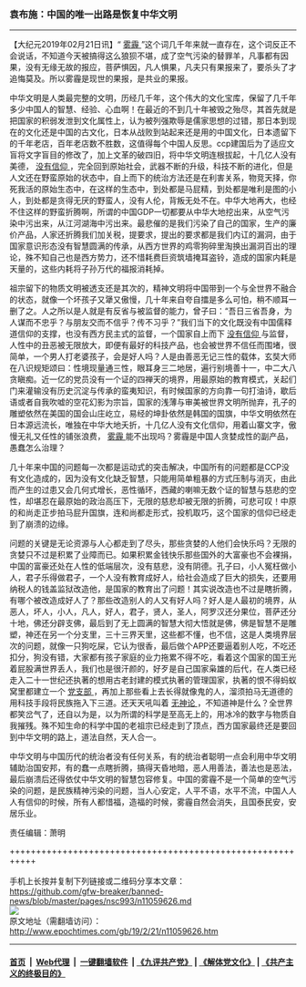 ### 袁布施：中国的唯一出路是恢复中华文明
------------------------

<p>
 【大纪元2019年02月21日讯】“
 <a href="http://www.epochtimes.com/gb/tag/%E9%9B%BE%E9%9C%BE.html">
  雾霾
 </a>
 ”这个词几千年来就一直存在，这个词反正不会说话，不知道今天被搞得这么狼狈不堪，成了空气污染的替罪羊，凡事都有因果，没有无缘无故的报应，菩萨惧因，凡人惧果，凡夫只有果报来了，要杀头了才追悔莫及。所以雾霾是现世的果报，是共业的果报。
</p>
<p>
 中华文明是人类最完整的文明，历经几千年，这个伟大的文化宝库，保留了几千年多少中国人的智慧、经验、心血啊！在最近的不到几十年被毁之殆尽，其首先就是把国家的积弱发泄到文化属性上，认为被列强欺辱是儒家思想的过错，那日本到现在的文化还是中国的古文化，日本从战败到站起来还是用的中国文化，日本遗留下的千年老店，百年老店数不胜数，这值得每个中国人反思。ccp建国后为了适应文盲将文字盲目的修改了，加上文革的破四旧，将中华文明连根拔起，十几亿人没有美德，
 <a href="http://www.epochtimes.com/gb/tag/%E6%B2%A1%E6%9C%89%E4%BF%A1%E4%BB%B0.html">
  没有信仰
 </a>
 ，完全回到原始社会，武器不断的升级，科技不断的进化，但是人文还在野蛮原始的状态中，自上而下的统治方法还是在利害关系，物竞天择，你死我活的原始生态中，在这样的生态中，到处都是马屁精，到处都是唯利是图的小人，到处都是贪得无厌的野蛮人，没有人伦，背叛无处不在。中华大地再大，也经不住这样的野蛮折腾啊，所谓的中国GDP一切都要从中华大地挖出来，从空气污染中污出来，从江河湖海中污出来。最悲催的是我们污染了自己的国家，生产的廉价产品，人家还折腾我们加关税，提要求，提出的要求都是我们内讧的漏洞，由于国家意识形态没有智慧圆满的传承，从西方世界的鸡零狗碎里淘换出漏洞百出的理论，殊不知自己也是西方势力，还不惜耗费巨资筑墙掩耳盗铃，造成的国家内耗是天量的，这些内耗将子孙万代的福报消耗掉。
</p>
<p>
 祖宗留下的物质文明被透支还是其次的，精神文明将中国带到一个与全世界不融合的状态，就像一个坏孩子又犟又傲慢，几十年来自夸自擂是多么可怕，稍不顺耳一删了之。人之所以是人就是有反省与被监督的能力，曾子曰：“吾日三省吾身，为人谋而不忠乎？与朋友交而不信乎？传不习乎？”我们当下的文化既没有中国儒释道信仰的支撑，也没有西方民主式的监督，一个国家自上而下
 <a href="http://www.epochtimes.com/gb/tag/%E6%B2%A1%E6%9C%89%E4%BF%A1%E4%BB%B0.html">
  没有信仰
 </a>
 与监督，人性中的丑恶被无限放大，即便有最好的科技产品，也会被世界不信任而围堵，很简单，一个男人打老婆孩子，会是好人吗？人是由善恶无记三性的载体，玄奘大师在八识规矩颂曰：性境现量通三性，眼耳身三二地居，遍行别境善十一，中二大八贪瞋痴。近一亿的党员没有一个证的四禅天的境界，用最原始的教育模式，关起们门来灌输没有历史沉淀与传承的蛮夷知识，有时候国家的方向靠一句打油诗，歇后语或者自我吹嘘的空花幻影为宗旨，国家的浅薄与审美被世界文明所抛弃，孔子的雕塑依然在美国的国会山庄屹立，易经的坤卦依然是韩国的国旗，中华文明依然在日本源远流长，唯独在中华大地夭折，十几亿人没有文化信仰，用着山寨文字，傲慢无礼又任性的铺张浪费，
 <a href="http://www.epochtimes.com/gb/tag/%E9%9B%BE%E9%9C%BE.html">
  雾霾
 </a>
 能不出现吗？雾霾是中国人贪婪成性的副产品，愚蠢怎么治理？
</p>
<p>
 几十年来中国的问题每一次都是运动式的突击解决，中国所有的问题都是CCP没有文化造成的，因为没有文化缺乏智慧，只能用简单粗暴的方式压制与消灭，由此而产生的过患又会几何式增长，恶性循环，西藏的喇嘛无数个证的智慧与慈悲的空性，却堪忍在最原始的政治高压下，无限的慈悲却被无限的折腾，可悲可叹！中原的和尚走正步拍马屁升国旗，连和尚都走形式，投机取巧，这个国家的信仰已经走到了崩溃的边缘。
</p>
<p>
 问题的关键是无论资源与人心都走到了尽头，那些贪婪的人他们会快乐吗？无限的贪婪只不过是积累了业障而已。如果积累金钱快乐那些国外的大富豪也不会裸捐，中国的富豪还处在人性的低端层次，没有慈悲，没有阴德。孔子曰，小人冤枉做小人，君子乐得做君子，一个人没有教育成好人，给社会造成了巨大的损失，还要用纳税人的钱盖监狱改造他，是国家的教育出了问题！其实说改造也不过是瞎折腾，有哪个被改造成好人了？那些改造别人的人又有好人吗？好人是人最初的境界，从恶人，坏人，小人，凡人，好人，君子，贤人，圣人，阿罗汉还分果位，菩萨还分十地，佛还分辟支佛，最后到了无上圆满的智慧大彻大悟就是佛，佛是智慧不是雕塑，神还在另一个分支里，三十三界天里，这些都不懂，也不信，这是人类境界层次的问题，就像一只狗吃屎，它认为很香，最后做个APP还要逼着别人吃，不吃还扣分，狗没有错，大家都有孩子家庭的业力拖累不得不吃，看着这个国家的国王光着屁股满世界丢人，我们也是很汗颜的，好歹是自己国家枭雄的后代，在人类已经走入二十一世纪还执著的想用古老封建的模式执著的管理国家，执著的恨不得蚂蚁窝里都建立一个
 <a href="http://www.epochtimes.com/gb/tag/%E5%85%9A%E6%94%AF%E9%83%A8.html">
  党支部
 </a>
 ，再加上那些看上去长得就像鬼的人，溜须拍马无道德的用科技手段将民族拖入下三道。还天天吼叫着
 <a href="http://www.epochtimes.com/gb/tag/%E6%97%A0%E7%A5%9E%E8%AE%BA.html">
  无神论
 </a>
 ，不知道神是什么？全世界都笑岔气了，还自以为是，以为所谓的科学是至高无上的，用冰冷的数字与物质自我摧残。殊不知生命的科学中国的老祖宗已经走到了顶点，西方国家最终还是要回到中华文明的路上，道法自然，天人合一。
</p>
<p>
 中华文明与中国历代的统治者没有任何关系，有的统治者聪明一点会利用中华文明辅助治国安邦，有的蠢一点瞎折腾，搞得天昏地暗，恶人用善法，善法也是恶法，最后崩溃后还得依仗中华文明的智慧包容修复。中国的雾霾不是一个简单的空气污染的问题，是民族精神污染的问题，当人心安定，人平不语，水平不流，中国人人人有信仰的时候，所有人都惜福，造福的时候，雾霾自然会消失，且国泰民安，安居乐业。
</p>
<p>
 责任编辑：萧明
</p>

+++++++++++++++++++++++++++++++++++++++++++++++++++++++++++<br/><br/>
手机上长按并复制下列链接或二维码分享本文章：<br/>
https://github.com/gfw-breaker/banned-news/blob/master/pages/nsc993/n11059626.md <br/>
<a href='https://github.com/gfw-breaker/banned-news/blob/master/pages/nsc993/n11059626.md'><img src='https://github.com/gfw-breaker/banned-news/blob/master/pages/nsc993/n11059626.md.png'/></a> <br/>
原文地址（需翻墙访问）：http://www.epochtimes.com/gb/19/2/21/n11059626.htm


------------------------
#### [首页](https://github.com/gfw-breaker/banned-news/blob/master/README.md) &nbsp;|&nbsp; [Web代理](https://github.com/labour-camp/helloworld) &nbsp;|&nbsp; [一键翻墙软件](https://github.com/gfw-breaker/nogfw/blob/master/README.md) &nbsp;| [《九评共产党》](https://github.com/gfw-breaker/9ping.md/blob/master/README.md#九评之一评共产党是什么) | [《解体党文化》](https://github.com/gfw-breaker/jtdwh.md/blob/master/README.md) | [《共产主义的终极目的》](https://github.com/gfw-breaker/gczydzjmd.md/blob/master/README.md)

